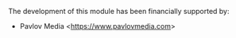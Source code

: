 The development of this module has been financially supported by:

- Pavlov Media \<<https://www.pavlovmedia.com>\>

